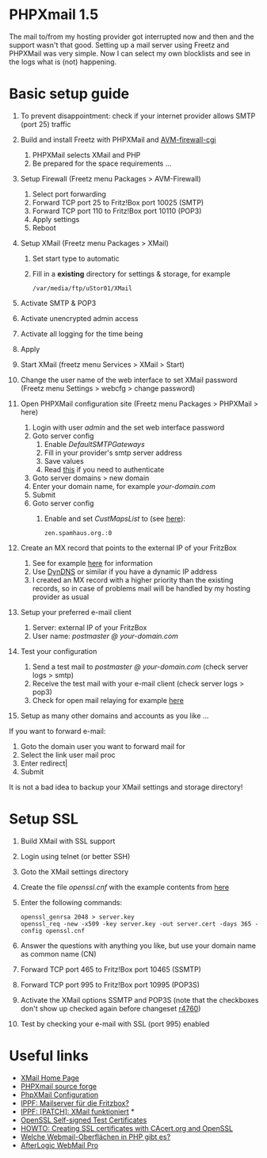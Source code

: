 # PHPXmail 1.5

The mail to/from my hosting provider got interrupted now and then and
the support wasn't that good. Setting up a mail server using Freetz and
PHPXMail was very simple. Now I can select my own blocklists and see in
the logs what is (not) happening.

Basic setup guide
=================

1.  To prevent disappointment: check if your internet provider allows
    SMTP (port 25) traffic
2.  Build and install Freetz with PHPXMail and
    [AVM-firewall-cgi](../avm-firewall/README.md)
    1.  PHPXMail selects XMail and PHP
    2.  Be prepared for the space requirements ...
3.  Setup Firewall (Freetz menu Packages > AVM-Firewall)
    1.  Select port forwarding
    2.  Forward TCP port 25 to Fritz!Box port 10025 (SMTP)
    3.  Forward TCP port 110 to Fritz!Box port 10110 (POP3)
    4.  Apply settings
    5.  Reboot
4.  Setup XMail (Freetz menu Packages > XMail)
    1.  Set start type to automatic
    2.  Fill in a **existing** directory for settings & storage, for
        example

        ``` 
        /var/media/ftp/uStor01/XMail
        ```

5.  Activate SMTP & POP3
6.  Activate unencrypted admin access
7.  Activate all logging for the time being
8.  Apply
9.  Start XMail (freetz menu Services > XMail > Start)
10. Change the user name of the web interface to set XMail password
    (Freetz menu Settings > webcfg > change password)
11. Open PHPXMail configuration site (Freetz menu Packages >
    PHPXMail > here)
    1.  Login with user *admin* and the set web interface password
    2.  Goto server config
        1.  Enable *DefaultSMTPGateways*
        2.  Fill in your provider's smtp server address
        3.  Save values
        4.  Read
            [this](http://www.xmailserver.org/Readme.html#smtp_client_authentication)
            if you need to authenticate
    3.  Goto server domains > new domain
    4.  Enter your domain name, for example *your-domain.com*
    5.  Submit
    6.  Goto server config
        1.  Enable and set *CustMapsList* to (see
            [here](http://xmailforum.homelinux.net/index.php?showtopic=4620)):

            ``` 
            zen.spamhaus.org.:0
            ```
12. Create an MX record that points to the external IP of your FritzBox
    1.  See for example
        [here](http://www.dyndns.com/support/kb/email_mail_exchangers_and_dns.html)
        for information
    2.  Use [DynDNS](http://www.dyndns.com/) or
        similar if you have a dynamic IP address
    3.  I created an MX record with a higher priority than the existing
        records, so in case of problems mail will be handled by my
        hosting provider as usual
13. Setup your preferred e-mail client
    1.  Server: external IP of your FritzBox
    2.  User name: *postmaster @ your-domain.com*
14. Test your configuration
    1.  Send a test mail to *postmaster @ your-domain.com* (check server
        logs > smtp)
    2.  Receive the test mail with your e-mail client (check server
        logs > pop3)
    3.  Check for open mail relaying for example
        [here](http://www.abuse.net/relay.html)
15. Setup as many other domains and accounts as you like ...

If you want to forward e-mail:

1.  Goto the domain user you want to forward mail for
2.  Select the link user mail proc
3.  Enter redirect|<forwarding e-mail address>
4.  Submit

It is not a bad idea to backup your XMail settings and storage
directory!

Setup SSL
=========

1.  Build XMail with SSL support
2.  Login using telnet (or better SSH)
3.  Goto the XMail settings directory
4.  Create the file *openssl.cnf* with the example contents from
    [here](http://www.iona.com/support/docs/orbix2000/2.0/tls/html/OpenSslUtils3.html)
5.  Enter the following commands:

    ``` 
    openssl_genrsa 2048 > server.key
    openssl_req -new -x509 -key server.key -out server.cert -days 365 -config openssl.cnf
    ```

6.  Answer the questions with anything you like, but use your domain
    name as common name (CN)
7.  Forward TCP port 465 to Fritz!Box port 10465 (SSMTP)
8.  Forward TCP port 995 to Fritz!Box port 10995 (POP3S)
9.  Activate the XMail options SSMTP and POP3S (note that the checkboxes
    don't show up checked again before changeset
    [r4760](https://trac.boxmatrix.info/freetz-ng/changeset/4760))
10. Test by checking your e-mail with SSL (port 995) enabled

Useful links
============

-   [XMail Home Page](http://www.xmailserver.org/)
-   [PHPXmail source
    forge](http://sourceforge.net/projects/phpxmail/)
-   [PhpXMail
    Configuration](http://wiki.qnap.com/wiki/PhpXMail_Configuration)
-   [IPPF: Mailserver für die
    Fritzbox?](http://www.ip-phone-forum.de/showthread.php?t=103699&highlight=PHPXMail)
-   [IPPF: [PATCH]: XMail
    funktioniert](http://www.ip-phone-forum.de/showthread.php?t=205071&highlight=PHPXMail) *
-   [OpenSSL Self-signed Test
    Certificates](http://sial.org/howto/openssl/self-signed/)
-   [HOWTO: Creating SSL certificates with CAcert.org and
    OpenSSL](http://www.lwithers.me.uk/articles/cacert.html)
-   [Welche Webmail-Oberflächen in PHP gibt
    es?](http://www.php-faq.de/q-scripte-webmailer.html)
-   [AfterLogic WebMail
    Pro](http://www.afterlogic.com/products/webmail-pro)

